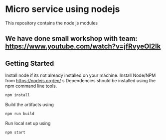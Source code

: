 # Micro service using nodejs

This repository contains the node js modules

## We have done small workshop with team: https://www.youtube.com/watch?v=jfRvyeOI2lk

## Getting Started

Install node if its not already installed on your machine.
Install Node/NPM from https://nodejs.org/en/
s
Dependencies should be installed using the npm
command line tools.

```sh
npm install
```

Build the artifacts using
```sh
npm run build
```

Run local set up using
```sh
npm start
```
